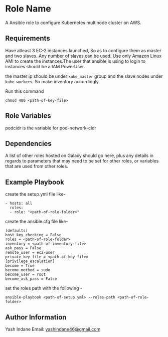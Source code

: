Role Name
=========

A Ansible role to configure Kubernetes multinode cluster on AWS.

Requirements
------------

Have atleast 3 EC-2 instances launched, So as to configure them as master and two slaves. Any number of slaves can be used. Use only Amazon Linux AMI to create the instances.The user that ansible is using to login to instances should be a IAM PowerUser.

the master ip should be under `kube_master` group and the slave nodes under `kube_workers`. So make inventory accordingly

Run this command 

```
chmod 400 <path-of-key-file>
```

Role Variables
--------------

podcidr is the variable for pod-network-cidr

Dependencies
------------

A list of other roles hosted on Galaxy should go here, plus any details in regards to parameters that may need to be set for other roles, or variables that are used from other roles.

Example Playbook
----------------

create the setup.yml file like-

```
- hosts: all
  roles:
  - role: "<path-of-role-folder>"

```

create the ansible.cfg file like-

```
[defaults]
host_key_checking = False
roles = <path-of-role-folder>
inventory = <path-of-inventory-file>
ask_pass = False
remote_user = ec2-user
private_key_file = <path-of-key-file>
[privilege_escalation]
become = True
become_method = sudo
become_user = root
become_ask_pass = False
```

set the roles path with the following -

```
ansible-playbook <path-of-setup.yml> --roles-path <path-of-role-folder>
```

Author Information
------------------

Yash Indane
Email: yashindane46@gmail.com
